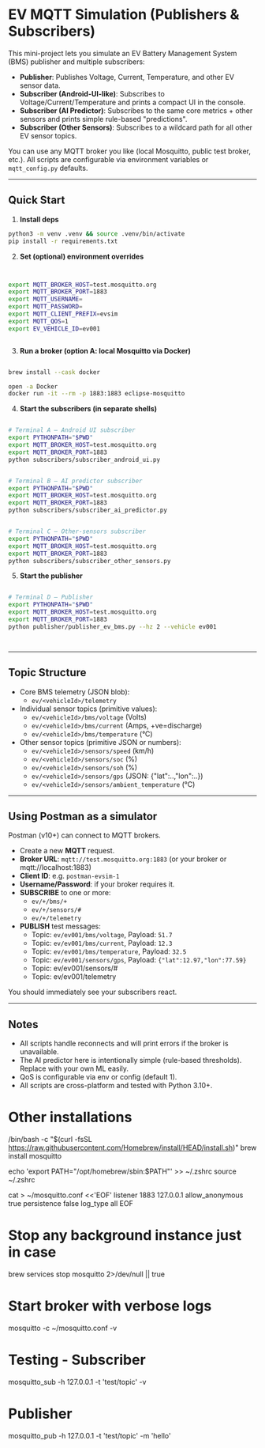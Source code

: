 # EV MQTT Simulation (Publishers & Subscribers)

This mini-project lets you simulate an EV Battery Management System (BMS) publisher and multiple subscribers:
- **Publisher**: Publishes Voltage, Current, Temperature, and other EV sensor data.
- **Subscriber (Android-UI-like)**: Subscribes to Voltage/Current/Temperature and prints a compact UI in the console.
- **Subscriber (AI Predictor)**: Subscribes to the same core metrics + other sensors and prints simple rule-based "predictions".
- **Subscriber (Other Sensors)**: Subscribes to a wildcard path for all other EV sensor topics.

You can use any MQTT broker you like (local Mosquitto, public test broker, etc.).
All scripts are configurable via environment variables or `mqtt_config.py` defaults.

---

## Quick Start

1) **Install deps**
```bash
python3 -m venv .venv && source .venv/bin/activate
pip install -r requirements.txt
```

2) **Set (optional) environment overrides**
```bash


export MQTT_BROKER_HOST=test.mosquitto.org
export MQTT_BROKER_PORT=1883
export MQTT_USERNAME=
export MQTT_PASSWORD=
export MQTT_CLIENT_PREFIX=evsim
export MQTT_QOS=1
export EV_VEHICLE_ID=ev001



```

3) **Run a broker (option A: local Mosquitto via Docker)**
```bash

brew install --cask docker

open -a Docker
docker run -it --rm -p 1883:1883 eclipse-mosquitto

```

4) **Start the subscribers (in separate shells)**
```bash

# Terminal A — Android UI subscriber
export PYTHONPATH="$PWD"
export MQTT_BROKER_HOST=test.mosquitto.org
export MQTT_BROKER_PORT=1883
python subscribers/subscriber_android_ui.py


# Terminal B — AI predictor subscriber
export PYTHONPATH="$PWD"
export MQTT_BROKER_HOST=test.mosquitto.org
export MQTT_BROKER_PORT=1883
python subscribers/subscriber_ai_predictor.py


# Terminal C — Other-sensors subscriber
export PYTHONPATH="$PWD"
export MQTT_BROKER_HOST=test.mosquitto.org
export MQTT_BROKER_PORT=1883
python subscribers/subscriber_other_sensors.py


```

5) **Start the publisher**
```bash

# Terminal D — Publisher
export PYTHONPATH="$PWD"
export MQTT_BROKER_HOST=test.mosquitto.org
export MQTT_BROKER_PORT=1883
python publisher/publisher_ev_bms.py --hz 2 --vehicle ev001




```

---

## Topic Structure

- Core BMS telemetry (JSON blob):
  - `ev/<vehicleId>/telemetry`
- Individual sensor topics (primitive values):
  - `ev/<vehicleId>/bms/voltage` (Volts)
  - `ev/<vehicleId>/bms/current` (Amps, +ve=discharge)
  - `ev/<vehicleId>/bms/temperature` (°C)
- Other sensor topics (primitive JSON or numbers):
  - `ev/<vehicleId>/sensors/speed` (km/h)
  - `ev/<vehicleId>/sensors/soc`   (%)
  - `ev/<vehicleId>/sensors/soh`   (%)
  - `ev/<vehicleId>/sensors/gps`   (JSON: {"lat":..,"lon":..})
  - `ev/<vehicleId>/sensors/ambient_temperature` (°C)

---

## Using Postman as a simulator

Postman (v10+) can connect to MQTT brokers.

- Create a new **MQTT** request.
- **Broker URL**: `mqtt://test.mosquitto.org:1883` (or your broker or mqtt://localhost:1883)
- **Client ID**: e.g. `postman-evsim-1`
- **Username/Password**: if your broker requires it.
- **SUBSCRIBE** to one or more:
  - `ev/+/bms/+`
  - `ev/+/sensors/#`
  - `ev/+/telemetry`
- **PUBLISH** test messages:
  - Topic: `ev/ev001/bms/voltage`, Payload: `51.7`
  - Topic: `ev/ev001/bms/current`, Payload: `12.3`
  - Topic: `ev/ev001/bms/temperature`, Payload: `32.5`
  - Topic: `ev/ev001/sensors/gps`, Payload: `{"lat":12.97,"lon":77.59}`
  - Topic: ev/ev001/sensors/#
  - Topic: ev/ev001/telemetry

You should immediately see your subscribers react.

---

## Notes
- All scripts handle reconnects and will print errors if the broker is unavailable.
- The AI predictor here is intentionally simple (rule-based thresholds). Replace with your own ML easily.
- QoS is configurable via env or config (default 1).
- All scripts are cross-platform and tested with Python 3.10+.



# Other installations
/bin/bash -c "$(curl -fsSL https://raw.githubusercontent.com/Homebrew/install/HEAD/install.sh)"
brew install mosquitto

echo 'export PATH="/opt/homebrew/sbin:$PATH"' >> ~/.zshrc
source ~/.zshrc

cat > ~/mosquitto.conf <<'EOF'
listener 1883 127.0.0.1
allow_anonymous true
persistence false
log_type all
EOF

# Stop any background instance just in case
brew services stop mosquitto 2>/dev/null || true

# Start broker with verbose logs
mosquitto -c ~/mosquitto.conf -v

# Testing - Subscriber
mosquitto_sub -h 127.0.0.1 -t 'test/topic' -v

# Publisher
mosquitto_pub -h 127.0.0.1 -t 'test/topic' -m 'hello'
